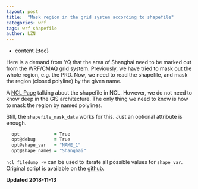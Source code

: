 ```yaml
---
layout: post
title:  "Mask region in the grid system according to shapefile"
categories: wrf
tags: wrf shapefile
author: LZN
---
```


* content
{:toc}

Here is a demand from YQ that the area of Shanghai need to be marked out from the WRF/CMAQ grid system. Previously, we have tried to mask out the whole region, e.g. the PRD. Now, we need to read the shapefile, and mask the region (closed polyline) by the given name.

A [NCL Page](http://www.ncl.ucar.edu/Applications/shapefiles.shtml) talking about the shapefile in NCL. However, we do not need to know deep in the GIS architecture. The only thing we need to know is how to mask the region by named polylines.

Still, the `shapefile_mask_data` works for this. Just an optional attribute is enough.

```fortran
  opt             = True
  opt@debug       = True
  opt@shape_var   = "NAME_1"
  opt@shape_names = "Shanghai"
```
`ncl_filedump -v` can be used to iterate all possible values for `shape_var`. Original script is available on the [github](https://github.com/Novarizark/project/blob/master/HKUST-yeq-2016/ncl/181112-test-shanghai-shape-final.ncl).

**Updated 2018-11-13**

